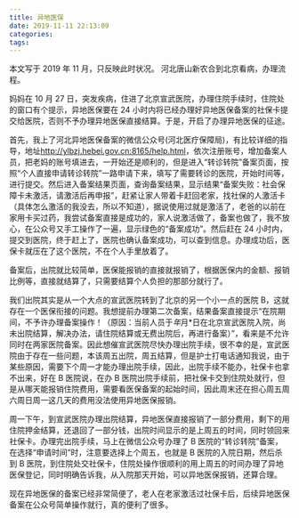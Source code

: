 ```yaml
---
title: 异地医保
date: 2019-11-11 22:13:09
categories:
tags:
---
```


本文写于 2019 年 11 月，只反映此时状况。
河北唐山新农合到北京看病，办理流程。

妈妈在 10 月 27 日，突发疾病，住进了北京宣武医院，办理住院手续时，住院处的窗口有个提示，异地医保要在 24 小时内将已经办理好异地医保备案的社保卡提交给医院，否则不予办理异地医保直接结算。于是，开启了办理异地医保的征途。

首先，我上了河北异地医保备案的微信公众号(河北医疗保障局)，有比较详细的指导，地址<http://ylbzj.hebei.gov.cn:8165/help.html>，依次注册账号，增加备案人员，把老妈的账号填进去，一开始还是顺利的，但是进入“转诊转院”备案页面，按照“个人直接申请转诊转院”一路申请下来，填写了需要转诊的医院，开始时间等，进行提交。然后进入备案结果页面，查询备案结果，显示结果“备案失败：社会保障卡未激活，请激活后再申报”，赶紧让家人带着卡赶回老家，找社保的人激活卡（具体怎么激活的我没去，所以不知道），据说使用过就是激活了，老爸的以前在家用卡买过药，我尝试备案直接是成功的，家人说激活做了，备案也做了，我不放心，在公众号又手工操作了一遍，显示绿色的“备案成功”。然后赶在 24 小时内，提交到医院，终于赶上了，医院也确认备案成功，可以查到信息。办理成功后，医保卡就压在了这个医院，不在个人手里放着了。

备案后，出院就比较简单，医保能报销的直接就报销了，根据医保内的金额、报销比例等，直接就结算了，只需要结算个人负担的那部分就行了。

我们出院其实是从一个大点的宣武医院转到了北京的另一个小一点的医院 B，这就存在一个医保衔接的问题。我想提前办理第二次备案，结果备案直接提示“在院期间，不予许办理备案操作！（原因：当前人员于*年*月\*日在北京宣武医院入院，尚未出院结算，解决办法，请住院结算或无费出院后，再进行备案）”，看来是不允许同时在两家医院备案。因此想催宣武医院尽快办理出院手续，很不幸的是，宣武医院由于存在一些问题，本该周五出院，周五结算，但是护士打电话通知我说，由于某些原因，需要下个周一才能办理出院手续，因此，出院手续不能办，社保卡也拿不出来，好在 B 医院说，在办 B 医院出院手续前，把社保卡交到住院处就行，但是从哪天能报销住院费用，需要看医保备案的起始时间，因此周末还在担心周五周六周日周一这几天的费用没法使用异地医保报销。

周一下午，到宣武医院办理出院结算，异地医保直接报销了一部分费用，剩下的用住院押金结算，还退回了一部分钱，出院时间显示的是上周五的时间，同时领回来社保卡。办理完出院手续，马上在微信公众号办理了 B 医院的“转诊转院”备案，在选择“申请时间”时，注意要选择上个周五，也就是 B 医院的入院日期，然后杀到 B 医院，到住院处交社保卡，住院处操作很顺利的用上周五的时间办理了异地医保登记，同时明确告诉我，从入院那天开始，可以异地医保报销，还算合理。

现在异地医保的备案已经非常简便了，老人在老家激活过社保卡后，后续异地医保备案在公众号简单操作就行，真的便利了很多。
